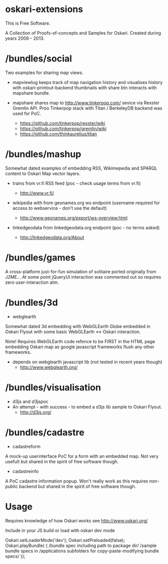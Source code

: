 oskari-extensions
=================

This is Free Software.

A Collection of Proofs-of-concepts and Samples for Oskari. 
Created during years 2009 - 2013.


# /bundles/social 

Two examples for sharing map views. 

- mapviewlog keeps track of map navigation history and visualises history 
    with oskari-printout-backend thumbnails with share btn interacts with mapshare bundle.
    
- mapshare shares map to  http://www.tinkerpop.com/ sevice via Rexster Gremlin API. Proo
    Tinkerpop stack with Titan / BerkeleyDB backend was used for PoC.
    
    * https://github.com/tinkerpop/rexster/wiki
    * https://github.com/tinkerpop/gremlin/wiki
    * https://github.com/thinkaurelius/titan

# /bundles/mashup 

Somewhat dated examples of embedding RSS, Wikimepedia and SPARQL content to Oskari Map vector layers.

- trains from vr.fi RSS feed (poc - check usage terms from vr.fi)
    * http://www.vr.fi/
     
- wikipedia with from geonames.org ws endpoint (username required for access to webservice - don't use the default)
    * http://www.geonames.org/export/ws-overview.html
     
- linkedgeodata from linkedgeodata.org endpoint (poc - no terms asked)
    * http://linkedgeodata.org/About  

# /bundles/games 
 
 A cross-platform just-for-fun simulation of solitaire ported originally from J2ME... 
 At some point jQueryUI interaction was commented out so requires zero user-interaction atm.
 
# /bundles/3d 

- webglearth

Somewhat dated 3d embedding with WebGLEarth Globe embedded in Oskari Flyout 
with some basic WebGLEarth <-> Oskari interaction.

Note! Requires WebGLEarth code refence to be FIRST in the HTML page embedding Oskari map as 
google javascript frameworks flush any other frameworks.

- depends on webglearth javascript lib (not tested in recent years though)
    * http://www.webglearth.org/  

# /bundles/visualisation

- d3js and d3jspoc
- An attempt - with success - to embed a d3js lib sample to Oskari Flyout.
    * http://d3js.org/
    

# /bundles/cadastre

- cadastreform

A mock-up userinterface PoC for a form with an embedded map. Not very usefult 
but shared in the spirit of free software though. 

- cadastreinfo

A PoC cadastre information popup. Won't really work as this requires non-public backend 
but shared in the spirit of free software though.  
 
# Usage
 
 Requires knowledge of how Oskari works see http://www.oskari.org/
 
 
 Include in your JS build or load with oskari dev mode
 
  Oskari.setLoaderMode('dev');
  Oskari.setPreloaded(false);
  Oskari.playBundle( {
   /bundle spec including path to package dir/
   /sample bundle specs in /applications subfolders for copy-paste-modifying bundle specs/
  }); 
 
 
